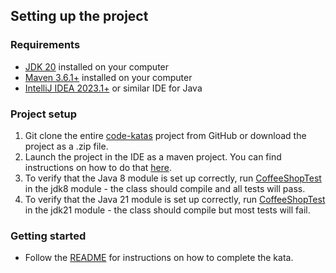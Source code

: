 ## Setting up the project

### Requirements
* [JDK 20](https://jdk.java.net/20/) installed on your computer
* [Maven 3.6.1+](https://maven.apache.org/download.cgi) installed on your computer
* [IntelliJ IDEA 2023.1+](https://www.jetbrains.com/idea/download/?section=windows) or similar IDE for Java

### Project setup
1. Git clone the entire [code-katas](https://github.com/BNYMellon/CodeKatas) project from GitHub or download the project
   as a .zip file.
2. Launch the project in the IDE as a maven project. You can find instructions on how to do
   that [here](https://www.jetbrains.com/idea/guide/tutorials/working-with-maven/importing-a-project/).
3. To verify that the Java 8 module is set up correctly,
   run [CoffeeShopTest](jdk8/src/test/java/bnymellon/codekatas/coffeeshopkata/CoffeeShopTest.java) in the
   jdk8 module - the class should compile and all tests will pass.
4. To verify that the Java 21 module is set up correctly,
   run [CoffeeShopTest](jdk21/src/test/java/bnymellon/codekatas/coffeeshopkata/CoffeeShopTest.java) in the
   jdk21 module - the class should compile but most tests will fail.

### Getting started
* Follow the [README](README.md) for instructions on how to complete the kata.